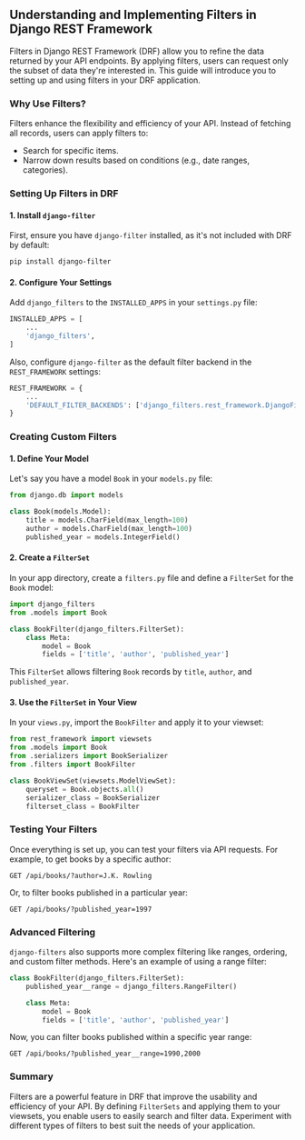 ## Understanding and Implementing Filters in Django REST Framework

Filters in Django REST Framework (DRF) allow you to refine the data returned by your API endpoints. By applying filters, users can request only the subset of data they're interested in. This guide will introduce you to setting up and using filters in your DRF application.

### Why Use Filters?

Filters enhance the flexibility and efficiency of your API. Instead of fetching all records, users can apply filters to:
- Search for specific items.
- Narrow down results based on conditions (e.g., date ranges, categories).

### Setting Up Filters in DRF

#### 1. **Install `django-filter`**
First, ensure you have `django-filter` installed, as it's not included with DRF by default:
```bash
pip install django-filter
```

#### 2. **Configure Your Settings**
Add `django_filters` to the `INSTALLED_APPS` in your `settings.py` file:
```python
INSTALLED_APPS = [
    ...
    'django_filters',
]
```
Also, configure `django-filter` as the default filter backend in the `REST_FRAMEWORK` settings:
```python
REST_FRAMEWORK = {
    ...
    'DEFAULT_FILTER_BACKENDS': ['django_filters.rest_framework.DjangoFilterBackend'],
}
```

### Creating Custom Filters

#### 1. **Define Your Model**
Let's say you have a model `Book` in your `models.py` file:
```python
from django.db import models

class Book(models.Model):
    title = models.CharField(max_length=100)
    author = models.CharField(max_length=100)
    published_year = models.IntegerField()
```

#### 2. **Create a `FilterSet`**
In your app directory, create a `filters.py` file and define a `FilterSet` for the `Book` model:
```python
import django_filters
from .models import Book

class BookFilter(django_filters.FilterSet):
    class Meta:
        model = Book
        fields = ['title', 'author', 'published_year']
```
This `FilterSet` allows filtering `Book` records by `title`, `author`, and `published_year`.

#### 3. **Use the `FilterSet` in Your View**
In your `views.py`, import the `BookFilter` and apply it to your viewset:
```python
from rest_framework import viewsets
from .models import Book
from .serializers import BookSerializer
from .filters import BookFilter

class BookViewSet(viewsets.ModelViewSet):
    queryset = Book.objects.all()
    serializer_class = BookSerializer
    filterset_class = BookFilter
```

### Testing Your Filters

Once everything is set up, you can test your filters via API requests. For example, to get books by a specific author:
```
GET /api/books/?author=J.K. Rowling
```
Or, to filter books published in a particular year:
```
GET /api/books/?published_year=1997
```

### Advanced Filtering

`django-filters` also supports more complex filtering like ranges, ordering, and custom filter methods. Here's an example of using a range filter:
```python
class BookFilter(django_filters.FilterSet):
    published_year__range = django_filters.RangeFilter()

    class Meta:
        model = Book
        fields = ['title', 'author', 'published_year']
```
Now, you can filter books published within a specific year range:
```
GET /api/books/?published_year__range=1990,2000
```

### Summary

Filters are a powerful feature in DRF that improve the usability and efficiency of your API. By defining `FilterSets` and applying them to your viewsets, you enable users to easily search and filter data. Experiment with different types of filters to best suit the needs of your application.